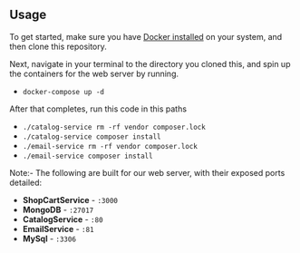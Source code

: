 ## Usage

To get started, make sure you have [Docker installed](https://docs.docker.com/docker-for-mac/install/) on your system, and then clone this repository.

Next, navigate in your terminal to the directory you cloned this, and spin up the containers for the web server by running.

- `docker-compose up -d`

After that completes, run this code in this paths
- `./catalog-service rm -rf vendor composer.lock`
- `./catalog-service composer install`
- `./email-service rm -rf vendor composer.lock`
- `./email-service composer install`

Note:- 
The following are built for our web server, with their exposed ports detailed:

- **ShopCartService** - `:3000`
- **MongoDB** - `:27017`
- **CatalogService** - `:80`
- **EmailService** - `:81`
- **MySql** - `:3306`
